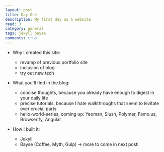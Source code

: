 ```yaml
---
layout: post
title: Day One
description: My first day as a website
read: 3
category: general
tags: jekyll bayse
comments: true
---
```


- Why I created this site:
    + revamp of previous portfolio site
    + inclusion of blog
    + try out new tech

- What you'll find in the blog:
    + concise thoughts, because you already have enough to digest in your daily life
    + precise tutorials, because I hate walkthroughs that seem to levitate over crucial parts
    + hello-world-series, coming up: Yeoman, Slush, Polymer, Famo.us, Browserify, Angular

- How I built it:
    + Jekyll
    + Bayse (Coffee, Myth, Gulp) -> more to come in next post!